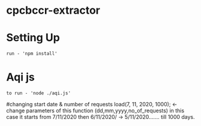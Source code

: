 # cpcbccr-extractor
# Setting Up
    run - 'npm install'
# Aqi js 
    to run - 'node ./aqi.js'
#changing start date & number of requests
    load(7, 11, 2020, 1000); <-change parameters of this function (dd,mm,yyyy,no_of_requests)
    in this case it starts from 7/11/2020 then 6/11/2020/ -> 5/11/2020....... till 1000 days.
